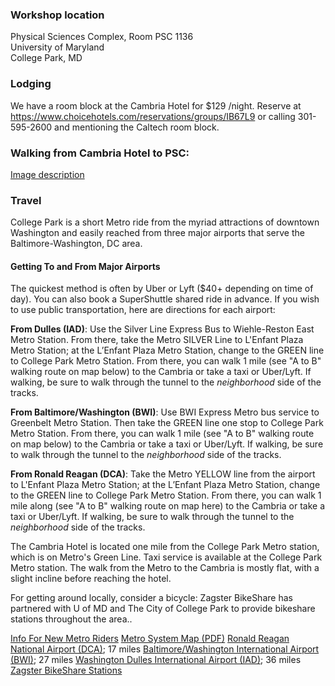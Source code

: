 ### Workshop location
Physical Sciences Complex, Room PSC 1136  
University of Maryland  
College Park, MD

### Lodging
We have a room block at the Cambria Hotel for $129 /night. Reserve at https://www.choicehotels.com/reservations/groups/IB67L9 or calling 301-595-2600 and mentioning the Caltech room block.

### Walking from Cambria Hotel to PSC: 
[Image description](link-to-image)


### Travel
College Park is a short Metro ride from the myriad attractions of downtown Washington and easily reached from three major airports that serve the Baltimore-Washington, DC area. 

#### Getting To and From Major Airports
The quickest method is often by Uber or Lyft ($40+ depending on time of day). You can also book a SuperShuttle shared ride in advance. If you wish to use public transportation, here are directions for each airport:

**From Dulles (IAD)**: Use the Silver Line Express Bus to Wiehle-Reston East Metro Station. From there, take the Metro SILVER Line to L'Enfant Plaza Metro Station; at the L’Enfant Plaza Metro Station, change to the GREEN line to College Park Metro Station. From there, you can walk 1 mile (see "A to B" walking route on map below) to the Cambria or take a taxi or Uber/Lyft. If walking, be sure to walk through the tunnel to the _neighborhood_ side of the tracks.

**From Baltimore/Washington (BWI)**: Use BWI Express Metro bus service to Greenbelt Metro Station. Then take the GREEN line one stop to College Park Metro Station. From there, you can walk 1 mile (see "A to B" walking route on map below) to the Cambria or take a taxi or Uber/Lyft. If walking, be sure to walk through the tunnel to the _neighborhood_ side of the tracks.

**From Ronald Reagan (DCA)**: Take the Metro YELLOW line from the airport to L'Enfant Plaza Metro Station; at the L’Enfant Plaza Metro Station, change to the GREEN line to College Park Metro Station. From there, you can walk 1 mile along (see "A to B" walking route on map here) to  the Cambria or take a taxi or Uber/Lyft. If walking, be sure to walk through the tunnel to the _neighborhood_ side of the tracks.

The Cambria Hotel is located one mile from the College Park Metro station, which is on Metro's Green Line. Taxi service is available at the College Park Metro station. The walk from the Metro to the Cambria is mostly flat, with a slight incline before reaching the hotel.

For getting around locally, consider a bicycle: Zagster BikeShare has partnered with U of MD and The City of College Park to provide bikeshare stations throughout the area..

[Info For New Metro Riders](https://www.wmata.com/rider-guide/new-riders/)
[Metro System Map (PDF)](https://www.wmata.com/schedules/maps/upload/2017-System-Map.pdf)
[Ronald Reagan National Airport (DCA)](http://www.flyreagan.com/dca/reagan-national-airport); 17 miles
[Baltimore/Washington International Airport (BWI)](http://www.bwiairport.com/); 27 miles
[Washington Dulles International Airport (IAD)](http://www.flydulles.com/); 36 miles
[Zagster BikeShare Stations](https://bike.zagster.com/mbike)
